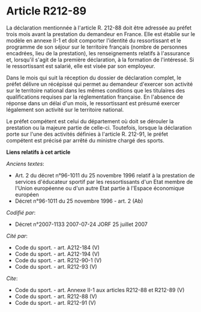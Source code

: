 # Article R212-89

La déclaration mentionnée à l'article R. 212-88 doit être adressée au préfet trois mois avant la prestation du demandeur en
France. Elle est établie sur le modèle en annexe II-1 et doit comporter l'identité du ressortissant et le programme de son
séjour sur le territoire français (nombre de personnes encadrées, lieu de la prestation), les renseignements relatifs à
l'assurance et, lorsqu'il s'agit de la première déclaration, à la formation de l'intéressé. Si le ressortissant est salarié,
elle est visée par son employeur. 

Dans le mois qui suit la réception du dossier de déclaration complet, le préfet délivre un récépissé qui permet au demandeur
d'exercer son activité sur le territoire national dans les mêmes conditions que les titulaires des qualifications requises
par la réglementation française. En l'absence de réponse dans un délai d'un mois, le ressortissant est présumé exercer
légalement son activité sur le territoire national. 

Le préfet compétent est celui du département où doit se dérouler la prestation ou la majeure partie de celle-ci. Toutefois,
lorsque la déclaration porte sur l'une des activités définies à l'article R. 212-91, le préfet compétent est précisé par
arrêté du ministre chargé des sports.

**Liens relatifs à cet article**

_Anciens textes_:

  - Art. 2 du décret n°96-1011 du 25 novembre 1996 relatif à la prestation de services d'éducateur sportif par les ressortissants d'un Etat membre de l'Union européenne ou d'un autre Etat partie à l'Espace économique européen
  - Décret n°96-1011 du 25 novembre 1996 - art. 2 (Ab)

_Codifié par_:

  - Décret n°2007-1133 2007-07-24 JORF 25 juillet 2007

_Cité par_:

  - Code du sport. - art. A212-184 (V)
  - Code du sport. - art. A212-194 (V)
  - Code du sport. - art. R212-90-1 (V)
  - Code du sport. - art. R212-93 (V)

_Cite_:

  - Code du sport. - art. Annexe II-1 aux articles R212-88 et R212-89 (V)
  - Code du sport. - art. R212-88 (V)
  - Code du sport. - art. R212-91 (V)
